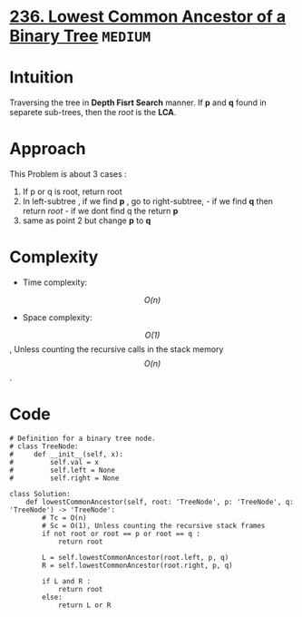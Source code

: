 # [236. Lowest Common Ancestor of a Binary Tree](https://leetcode.com/problems/lowest-common-ancestor-of-a-binary-tree/description/) `MEDIUM`
# Intuition
<!-- Describe your first thoughts on how to solve this problem. -->
Traversing the tree in **Depth Fisrt Search** manner. If **p** and **q** found in separete sub-trees, then the _root_ is the **LCA**.
# Approach
<!-- Describe your approach to solving the problem. -->
This Problem is about 3 cases :
1. If p or q is root, return root
2. In left-subtree , if we find **p**  , go to right-subtree,
		-  if we find **q** then return _root_
		-  if we dont find q the return **p**
3. same as point 2 but change **p** to **q**  
# Complexity
- Time complexity:
<!-- Add your time complexity here, e.g. $$O(n)$$ -->
_$$O(n)$$_
- Space complexity:
<!-- Add your space complexity here, e.g. $$O(n)$$ -->
_$$O(1)$$_,
Unless counting the recursive calls in the stack memory _$$O(n)$$_ .
# Code
```python3 []
# Definition for a binary tree node.
# class TreeNode:
#     def __init__(self, x):
#         self.val = x
#         self.left = None
#         self.right = None

class Solution:
    def lowestCommonAncestor(self, root: 'TreeNode', p: 'TreeNode', q: 'TreeNode') -> 'TreeNode':
        # Tc = O(n) 
        # Sc = O(1), Unless counting the recursive stack frames
        if not root or root == p or root == q :
            return root 

        L = self.lowestCommonAncestor(root.left, p, q)    
        R = self.lowestCommonAncestor(root.right, p, q)    

        if L and R :
            return root
        else:
            return L or R     
```
